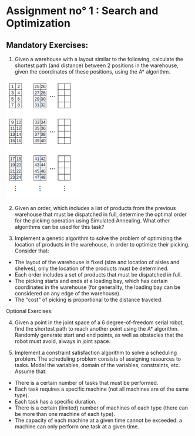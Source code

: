 # Assignment no° 1 : Search and Optimization
## Mandatory Exercises:
1. Given a warehouse with a layout similar to the following, calculate the shortest path (and distance) between 2 positions in the warehouse, given the coordinates of these positions, using the A* algorithm.

![Warehouse Example](warehouse.png)


2. Given an order, which includes a list of products from the previous warehouse that must be dispatched in full, determine the optimal order for the picking operation using Simulated Annealing. What other algorithms can be used for this task?

3. Implement a genetic algorithm to solve the problem of optimizing the location of products in the warehouse, in order to optimize their picking. Consider that:
* The layout of the warehouse is fixed (size and location of aisles and shelves), only the location of the products must be determined.
* Each order includes a set of products that must be dispatched in full.
* The picking starts and ends at a loading bay, which has certain coordinates in the warehouse (for generality, the loading bay can be considered on any edge of the warehouse).
* The "cost" of picking is proportional to the distance traveled.

Optional Exercises:

4. Given a point in the joint space of a 6 degree-of-freedom serial robot, find the shortest path to reach another point using the A* algorithm. Randomly generate start and end points, as well as obstacles that the robot must avoid, always in joint space.

5. Implement a constraint satisfaction algorithm to solve a scheduling problem. The scheduling problem consists of assigning resources to tasks. Model the variables, domain of the variables, constraints, etc. Assume that:
* There is a certain number of tasks that must be performed.
* Each task requires a specific machine (not all machines are of the same type).
* Each task has a specific duration.
* There is a certain (limited) number of machines of each type (there can be more than one machine of each type).
* The capacity of each machine at a given time cannot be exceeded: a machine can only perform one task at a given time.
